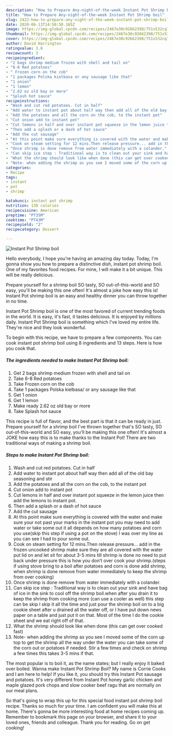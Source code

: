 ```yaml
---
description: "How to Prepare Any-night-of-the-week Instant Pot Shrimp boil"
title: "How to Prepare Any-night-of-the-week Instant Pot Shrimp boil"
slug: 2422-how-to-prepare-any-night-of-the-week-instant-pot-shrimp-boil
date: 2020-06-13T14:50:50.165Z
image: https://img-global.cpcdn.com/recipes/2467e30c92662398/751x532cq70/instant-pot-shrimp-boil-recipe-main-photo.jpg
thumbnail: https://img-global.cpcdn.com/recipes/2467e30c92662398/751x532cq70/instant-pot-shrimp-boil-recipe-main-photo.jpg
cover: https://img-global.cpcdn.com/recipes/2467e30c92662398/751x532cq70/instant-pot-shrimp-boil-recipe-main-photo.jpg
author: David Harrington
ratingvalue: 3.8
reviewcount: 3
recipeingredient:
- "2 bags shrimp medium frozen with shell and tail on"
- "6-8 Red potatoes"
- " Frozen corn on the cob"
- "1 packages Polska kielbasa or any sausage like that"
- "1 onion"
- "1 lemon"
- "2.62 oz old bay or more"
- "Splash hot sauce"
recipeinstructions:
- "Wash and cut red potatoes. Cut in half"
- "Add water to instant pot about half way then add all of the old bay seasoning and stir"
- "Add the potatoes and all the corn on the cob, to the instant pot"
- "Cut onion add to instant pot"
- "Cut lemons in half and over instant pot squeeze in the lemon juice then add the lemons to instant pot."
- "Then add a splash or a dash of hot sauce"
- "Add the cut sausage"
- "At this point make sure everything is covered with the water and make sure your not past your marks in the instant pot you may need to add water or take some out it all depends on how many potatoes and corn you use(skip this step if using a pot on the stove) I was over my line as you can see I had to pour some out."
- "Cook on steam setting for 12 mins.Then release pressure... add in the frozen uncooked shrimp make sure they are all covered with the water put lid on and let sit for about 3-5 mins till shrimp is done no need to put back under pressure this is how you don’t over cook your shrimp.(steps if using stove bring to a boil after potatoes and corn is done add shrimp, when shrimp is done remove from water immediately to keep the shrimp from over cooking)"
- "Once shrimp is done remove from water immediately with a colander."
- "Can skip ice step : Traditional way is to clean out your sink and have bag of ice in the sink to cool off the shrimp boil.when after you drain it to keep the shrimp from cooking more (can use a cooler as well) this step can be skip I skip it all the time and just pour the shrimp boil on to a big cookie sheet after u drained all the water off, or I have put down news paper on a table and just put it on that. Most of the time I do the cookie sheet and we eat right off of that."
- "What the shrimp should look like when done (this can get over cooked fast)"
- "Note- when adding the shrimp as you see I moved some of the corn up top to get the shrimp all the way under the water you can take some of the corn out or potatoes if needed. Stir a few times and check on shrimp a few times this takes 3-5 mins if that."
categories:
- Recipe
tags:
- instant
- pot
- shrimp

katakunci: instant pot shrimp 
nutrition: 139 calories
recipecuisine: American
preptime: "PT35M"
cooktime: "PT43M"
recipeyield: "2"
recipecategory: Dessert

---
```



![Instant Pot Shrimp boil](https://img-global.cpcdn.com/recipes/2467e30c92662398/751x532cq70/instant-pot-shrimp-boil-recipe-main-photo.jpg)

Hello everybody, I hope you're having an amazing day today. Today, I'm gonna show you how to prepare a distinctive dish, instant pot shrimp boil. One of my favorites food recipes. For mine, I will make it a bit unique. This will be really delicious.

Prepare yourself for a shrimp boil SO tasty, SO out-of-this-world and SO easy, you&#39;ll be making this one often! It&#39;s almost a joke how easy this is! Instant Pot shrimp boil is an easy and healthy dinner you can throw together in no time.

Instant Pot Shrimp boil is one of the most favored of current trending foods in the world. It is easy, it's fast, it tastes delicious. It is enjoyed by millions daily. Instant Pot Shrimp boil is something which I've loved my entire life. They're nice and they look wonderful.


To begin with this recipe, we have to prepare a few components. You can cook instant pot shrimp boil using 8 ingredients and 13 steps. Here is how you cook that.

<!--inarticleads1-->

##### The ingredients needed to make Instant Pot Shrimp boil:

1. Get 2 bags shrimp medium frozen with shell and tail on
1. Take 6-8 Red potatoes
1. Take  Frozen corn on the cob
1. Take 1 packages Polska kielbasa/ or any sausage like that
1. Get 1 onion
1. Get 1 lemon
1. Make ready 2.62 oz old bay or more
1. Take Splash hot sauce


This recipe is full of flavor, and the best part is that it can be ready in just. Prepare yourself for a shrimp boil I&#39;ve thrown together that&#39;s SO tasty, SO out-of-this-world and SO easy, you&#39;ll be making this one often! It&#39;s almost a JOKE how easy this is to make thanks to the Instant Pot! There are two traditional ways of making a shrimp boil. 

<!--inarticleads2-->

##### Steps to make Instant Pot Shrimp boil:

1. Wash and cut red potatoes. Cut in half
1. Add water to instant pot about half way then add all of the old bay seasoning and stir
1. Add the potatoes and all the corn on the cob, to the instant pot
1. Cut onion add to instant pot
1. Cut lemons in half and over instant pot squeeze in the lemon juice then add the lemons to instant pot.
1. Then add a splash or a dash of hot sauce
1. Add the cut sausage
1. At this point make sure everything is covered with the water and make sure your not past your marks in the instant pot you may need to add water or take some out it all depends on how many potatoes and corn you use(skip this step if using a pot on the stove) I was over my line as you can see I had to pour some out.
1. Cook on steam setting for 12 mins.Then release pressure... add in the frozen uncooked shrimp make sure they are all covered with the water put lid on and let sit for about 3-5 mins till shrimp is done no need to put back under pressure this is how you don’t over cook your shrimp.(steps if using stove bring to a boil after potatoes and corn is done add shrimp, when shrimp is done remove from water immediately to keep the shrimp from over cooking)
1. Once shrimp is done remove from water immediately with a colander.
1. Can skip ice step : Traditional way is to clean out your sink and have bag of ice in the sink to cool off the shrimp boil.when after you drain it to keep the shrimp from cooking more (can use a cooler as well) this step can be skip I skip it all the time and just pour the shrimp boil on to a big cookie sheet after u drained all the water off, or I have put down news paper on a table and just put it on that. Most of the time I do the cookie sheet and we eat right off of that.
1. What the shrimp should look like when done (this can get over cooked fast)
1. Note- when adding the shrimp as you see I moved some of the corn up top to get the shrimp all the way under the water you can take some of the corn out or potatoes if needed. Stir a few times and check on shrimp a few times this takes 3-5 mins if that.


The most popular is to boil it, as the name states; but I really enjoy it baked over boiled. Wanna make Instant Pot Shrimp Boil? My name is Corrie Cooks and I am here to help! If you like it, you should try this Instant Pot sausage and potatoes. It&#39;s very different from Instant Pot honey garlic chicken and maple glazed pork chops and slow cooker beef ragu that are normally on our meal plans. 

So that's going to wrap this up for this special food instant pot shrimp boil recipe. Thanks so much for your time. I am confident you will make this at home. There's gonna be more interesting food at home recipes coming up. Remember to bookmark this page on your browser, and share it to your loved ones, friends and colleague. Thank you for reading. Go on get cooking!

